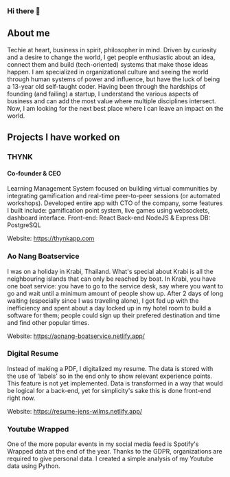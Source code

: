 ### Hi there 👋

## About me
Techie at heart, business in spirit, philosopher in mind. Driven by curiosity and a desire to change the world, I get people enthusiastic about an idea, connect them and build (tech-oriented) systems that make those ideas happen. I am specialized in organizational culture and seeing the world through human systems of power and influence, but have the luck of being a 13-year old self-taught coder. Having been through the hardships of founding (and failing) a startup, I understand the various aspects of business and can add the most value where multiple disciplines intersect. Now, I am looking for the next best place where I can leave an impact on the world.

## Projects I have worked on 
### THYNK
#### Co-founder & CEO
Learning Management System focused on building virtual communities by integrating gamification and real-time peer-to-peer sessions (or automated workshops). Developed entire app with CTO of the company, some features I built include: gamification point system, live games using websockets, dashboard interface.
Front-end: React
Back-end NodeJS & Express
DB: PostgreSQL

Website: https://thynkapp.com


### Ao Nang Boatservice
I was on a holiday in Krabi, Thailand. What's special about Krabi is all the neighbouring islands that can only be reached by boat. In Krabi, you have one boat service: you have to go to the service desk, say where you want to go and wait until a minimum amount of people show up. After 2 days of long waiting (especially since I was traveling alone), I got fed up with the inefficiency and spent about a day locked up in my hotel room to build a software for them; people could sign up their prefered destination and time and find other popular times.

Website: https://aonang-boatservice.netlify.app/

### Digital Resume
Instead of making a PDF, I digitalized my resume. The data is stored with the use of 'labels' so in the end only to show relevant experience points. This feature is not yet implemented. Data is transformed in a way that would be logical for a back-end, yet for simplicity's sake this is done front-end right now.

Website: https://resume-jens-wilms.netlify.app/


### Youtube Wrapped
One of the more popular events in my social media feed is Spotify's Wrapped data at the end of the year. Thanks to the GDPR, organizations are required to give personal data. I created a simple analysis of my Youtube data using Python.

<!--
**jenswilms/jenswilms** is a ✨ _special_ ✨ repository because its `README.md` (this file) appears on your GitHub profile.

Here are some ideas to get you started:

- 🔭 I’m currently working on ...
- 🌱 I’m currently learning ...
- 👯 I’m looking to collaborate on ...
- 🤔 I’m looking for help with ...
- 💬 Ask me about ...
- 📫 How to reach me: ...
- 😄 Pronouns: ...
- ⚡ Fun fact: ...
-->
